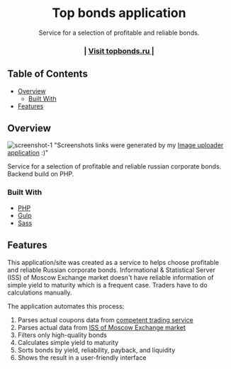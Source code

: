 <!-- Please update value in the {}  -->

<h1 align="center">Top bonds application</h1>

<div align="center">
   Service for a selection of profitable and reliable bonds.
</div>

<div align="center">
  <h3>
    <span> | </span>
    <a href="https://topbonds.ru/">
      Visit topbonds.ru
    </a>
    <span> | </span>
  </h3>
</div>

<!-- TABLE OF CONTENTS -->

## Table of Contents

- [Overview](#overview)
  - [Built With](#built-with)
- [Features](#features)


<!-- OVERVIEW -->

## Overview

![screenshot-1](https://i.ibb.co/qpx0YcY/topbonds.jpg)
"Screenshots links were generated by my [Image uploader application](https://github.com/moshesm10/Image-uploader) :)"

Service for a selection of profitable and reliable russian corporate bonds. Backend build on PHP.

### Built With

- [PHP](https://www.php.net)
- [Gulp](https://gulpjs.com/)
- [Sass](https://sass-lang.com/)

## Features

This application/site was created as a service to helps choose profitable and reliable Russian corporate bonds. Informational & Statistical Server (ISS) of Moscow Exchange market doesn't have reliable information of simple yield to maturity which is a frequent case. Traders have to do calculations manually.

The application automates this process:
1. Parses actual coupons data from [competent trading service](https://smart-lab.ru)
2. Parses actual data from [ISS of Moscow Exchange market](https://iss.moex.com/iss/reference/)
3. Filters only high-quality bonds
4. Calculates simple yield to maturity
5. Sorts bonds by yield, reliability, payback, and liquidity
6. Shows the result in a user-friendly interface

